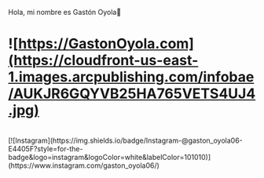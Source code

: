 Hola, mi nombre es Gastón Oyola👋
</br>
# ![https://GastonOyola.com](https://cloudfront-us-east-1.images.arcpublishing.com/infobae/AUKJR6GQYVB25HA765VETS4UJ4.jpg)
</br>
[![Instagram](https://img.shields.io/badge/Instagram-@gaston_oyola06-E4405F?style=for-the-badge&logo=instagram&logoColor=white&labelColor=101010)](https://www.instagram.com/gaston_oyola06/)
</br>

